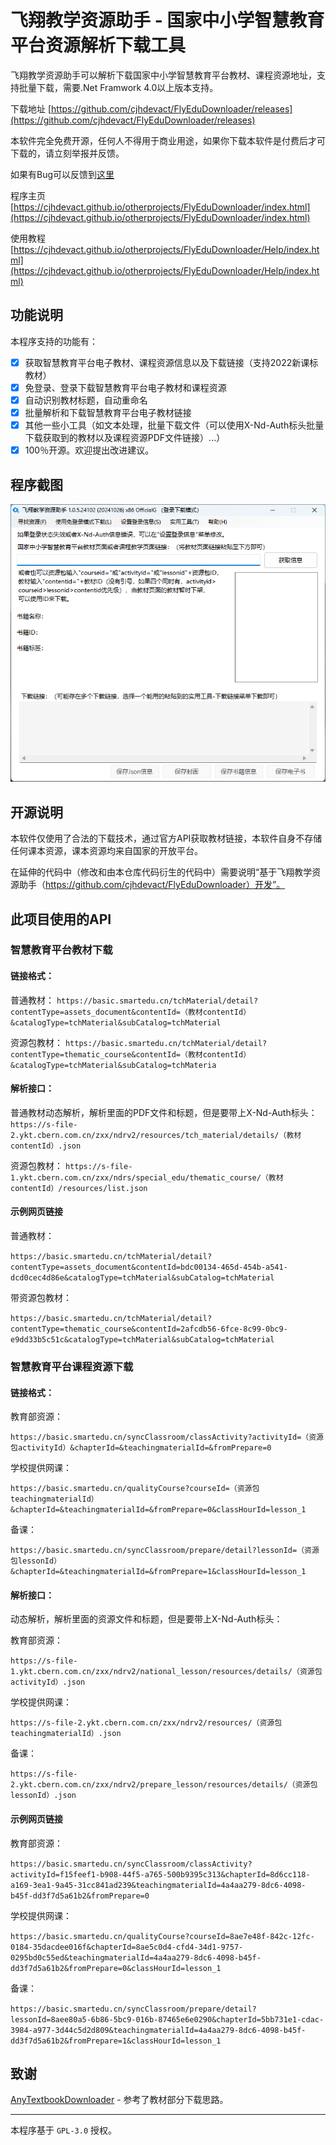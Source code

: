 # 飞翔教学资源助手 - 国家中小学智慧教育平台资源解析下载工具

飞翔教学资源助手可以解析下载国家中小学智慧教育平台教材、课程资源地址，支持批量下载，需要.Net Framwork 4.0以上版本支持。

下载地址 [https://github.com/cjhdevact/FlyEduDownloader/releases](https://github.com/cjhdevact/FlyEduDownloader/releases)

本软件完全免费开源，任何人不得用于商业用途，如果你下载本软件是付费后才可下载的，请立刻举报并反馈。

如果有Bug可以反馈到[这里](https://cjhdevact.github.io/otherprojects/FlyEduDownloader/feedback.html)

程序主页 [https://cjhdevact.github.io/otherprojects/FlyEduDownloader/index.html](https://cjhdevact.github.io/otherprojects/FlyEduDownloader/index.html)

使用教程 [https://cjhdevact.github.io/otherprojects/FlyEduDownloader/Help/index.html](https://cjhdevact.github.io/otherprojects/FlyEduDownloader/Help/index.html)

## 功能说明

本程序支持的功能有：

- [x] 获取智慧教育平台电子教材、课程资源信息以及下载链接（支持2022新课标教材）
- [x] 免登录、登录下载智慧教育平台电子教材和课程资源
- [x] 自动识别教材标题，自动重命名
- [x] 批量解析和下载智慧教育平台电子教材链接
- [x] 其他一些小工具（如文本处理，批量下载文件（可以使用X-Nd-Auth标头批量下载获取到的教材以及课程资源PDF文件链接）...）
- [x] 100％开源。欢迎提出改进建议。

## 程序截图

![主程序界面](Assets/MainUI.png)


## 开源说明

本软件仅使用了合法的下载技术，通过官方API获取教材链接，本软件自身不存储任何课本资源，课本资源均来自国家的开放平台。

在延伸的代码中（修改和由本仓库代码衍生的代码中）需要说明“基于飞翔教学资源助手（https://github.com/cjhdevact/FlyEduDownloader）开发”。


## 此项目使用的API

### 智慧教育平台教材下载

#### 链接格式：

普通教材：
`https://basic.smartedu.cn/tchMaterial/detail?contentType=assets_document&contentId=（教材contentId）&catalogType=tchMaterial&subCatalog=tchMaterial`

资源包教材：
`https://basic.smartedu.cn/tchMaterial/detail?contentType=thematic_course&contentId=（教材contentId）&catalogType=tchMaterial&subCatalog=tchMateria`

#### 解析接口：

普通教材动态解析，解析里面的PDF文件和标题，但是要带上X-Nd-Auth标头：
`https://s-file-2.ykt.cbern.com.cn/zxx/ndrv2/resources/tch_material/details/（教材contentId）.json`

资源包教材：
`https://s-file-1.ykt.cbern.com.cn/zxx/ndrs/special_edu/thematic_course/（教材contentId）/resources/list.json`

#### 示例网页链接

普通教材：

`https://basic.smartedu.cn/tchMaterial/detail?contentType=assets_document&contentId=bdc00134-465d-454b-a541-dcd0cec4d86e&catalogType=tchMaterial&subCatalog=tchMaterial` 

带资源包教材：

`https://basic.smartedu.cn/tchMaterial/detail?contentType=thematic_course&contentId=2afcdb56-6fce-8c99-0bc9-e9dd33b5c51c&catalogType=tchMaterial&subCatalog=tchMaterial`

### 智慧教育平台课程资源下载

#### 链接格式：

教育部资源：

`https://basic.smartedu.cn/syncClassroom/classActivity?activityId=（资源包activityId）&chapterId=&teachingmaterialId=&fromPrepare=0` 

学校提供网课：

`https://basic.smartedu.cn/qualityCourse?courseId=（资源包teachingmaterialId）&chapterId=&teachingmaterialId=&fromPrepare=0&classHourId=lesson_1`

备课：

`https://basic.smartedu.cn/syncClassroom/prepare/detail?lessonId=（资源包lessonId）&chapterId=&teachingmaterialId=&fromPrepare=1&classHourId=lesson_1`

#### 解析接口：

动态解析，解析里面的资源文件和标题，但是要带上X-Nd-Auth标头：

教育部资源：

`https://s-file-1.ykt.cbern.com.cn/zxx/ndrv2/national_lesson/resources/details/（资源包activityId）.json`

学校提供网课：

`https://s-file-2.ykt.cbern.com.cn/zxx/ndrv2/resources/（资源包teachingmaterialId）.json`

备课：

`https://s-file-2.ykt.cbern.com.cn/zxx/ndrv2/prepare_lesson/resources/details/（资源包lessonId）.json`

#### 示例网页链接

教育部资源：

`https://basic.smartedu.cn/syncClassroom/classActivity?activityId=f15feef1-b908-44f5-a765-500b9395c313&chapterId=8d6cc118-a169-3ea1-9a45-31cc841ad239&teachingmaterialId=4a4aa279-8dc6-4098-b45f-dd3f7d5a61b2&fromPrepare=0` 

学校提供网课：

`https://basic.smartedu.cn/qualityCourse?courseId=8ae7e48f-842c-12fc-0184-35dacdee016f&chapterId=8ae5c0d4-cfd4-34d1-9757-0295bd0c55ed&teachingmaterialId=4a4aa279-8dc6-4098-b45f-dd3f7d5a61b2&fromPrepare=0&classHourId=lesson_1`

备课：

`https://basic.smartedu.cn/syncClassroom/prepare/detail?lessonId=8aee80a5-6b86-5bc9-016b-87465e6e0290&chapterId=5bb731e1-cdac-3984-a977-3d44c5d2d809&teachingmaterialId=4a4aa279-8dc6-4098-b45f-dd3f7d5a61b2&fromPrepare=1&classHourId=lesson_1`

## 致谢

[AnyTextbookDownloader](https://gitlab.com/xiaoyangtech1/AnyTextbookDownloader) - 参考了教材部分下载思路。

------------


本程序基于 `GPL-3.0` 授权。
